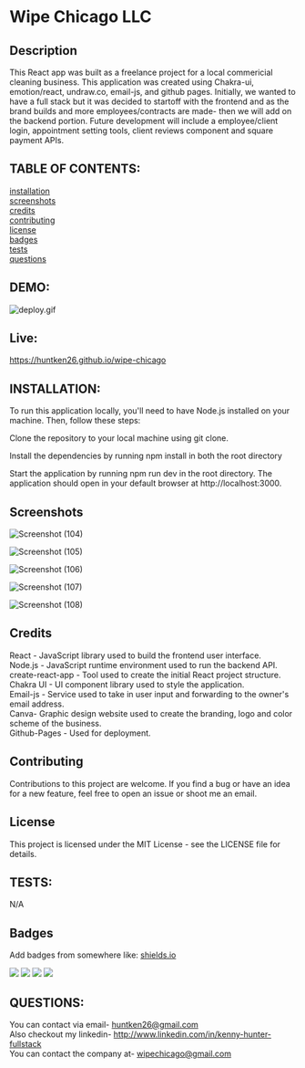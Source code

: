 # Wipe Chicago LLC

## Description

This React app was built as a freelance project for a local commericial cleaning business. This application was created using Chakra-ui, emotion/react, undraw.co, email-js, and github pages. Initially, we wanted to have a full stack but it was decided to startoff with the frontend and as the brand builds and more employees/contracts are made- then we will add on the backend portion. Future development will include a employee/client login, appointment setting tools, client reviews component and square payment APIs. 

## TABLE OF CONTENTS:

[installation](#installation) <br/>
[screenshots](#screenshots)<br/>
[credits](#credits)<br/>
[contributing](#contributing)<br/>
[license](#license)<br/>
[badges](#badges)<br/>
[tests](#tests)<br/>
[questions](#questions)<br/>

## DEMO:

![deploy.gif](https://user-images.githubusercontent.com/107738986/223598209-bd1d9aea-29a2-4491-91dd-62be412d43bc.gif)

## Live:

https://huntken26.github.io/wipe-chicago

## INSTALLATION:
To run this application locally, you'll need to have Node.js installed on your machine. Then, follow these steps:

Clone the repository to your local machine using git clone.

Install the dependencies by running npm install in both the root directory

Start the application by running npm run dev in the root directory. The application should open in your default browser at http://localhost:3000.

## Screenshots
![Screenshot (104)](https://user-images.githubusercontent.com/107738986/223599164-ab6fb996-4d65-48c7-bba0-5b898e4163be.png) <br/>

![Screenshot (105)](https://user-images.githubusercontent.com/107738986/223599264-11d310d7-889d-475f-8561-7d2eba8fc29b.png) <br/>

![Screenshot (106)](https://user-images.githubusercontent.com/107738986/223599318-35407f01-e744-4ec7-8c88-232a22f4983e.png) <br/>

![Screenshot (107)](https://user-images.githubusercontent.com/107738986/223599503-f98892fb-95bf-44c5-887d-144cbdff8bf2.png) <br/>

![Screenshot (108)](https://user-images.githubusercontent.com/107738986/223599647-3c8d225e-0487-4d53-a73f-b8a925f89c2f.png)



## Credits
React - JavaScript library used to build the frontend user interface.<br/>
Node.js - JavaScript runtime environment used to run the backend API.<br/>
create-react-app - Tool used to create the initial React project structure.<br/>
Chakra UI - UI component library used to style the application.<br/>
Email-js - Service used to take in user input and forwarding to the owner's email address.<br/>
Canva- Graphic design website used to create the branding, logo and color scheme of the business.<br/>
Github-Pages - Used for deployment.<br/>


## Contributing
Contributions to this project are welcome. If you find a bug or have an idea for a new feature, feel free to open an issue or shoot me an email.

## License
This project is licensed under the MIT License - see the LICENSE file for details.

## TESTS:

N/A

## Badges

Add badges from somewhere like: [shields.io](https://shields.io/)

<img src="https://img.shields.io/badge/Visual_Studio_Code-0078D4?style=for-the-badge&logo=visual%20studio%20code&logoColor=white" />
<img src="https://img.shields.io/badge/Node.js-339933?style=for-the-badge&logo=nodedotjs&logoColor=white" />
<img src="https://img.shields.io/badge/json-5E5C5C?style=for-the-badge&logo=json&logoColor=white" />
<img src="https://img.shields.io/badge/JavaScript-323330?style=for-the-badge&logo=javascript&logoColor=F7DF1E" />

## QUESTIONS:

You can contact via email- huntken26@gmail.com<br/>
Also checkout my linkedin- http://www.linkedin.com/in/kenny-hunter-fullstack<br/>
You can contact the company at- wipechicago@gmail.com <br/>



